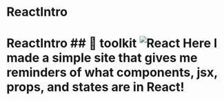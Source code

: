# ReactIntro
 # ReactIntro ## 🧰 toolkit  ![React](https://img.shields.io/badge/React-20232A?style=for-the-badge&logo=react&logoColor=white)   Here I made a simple site that gives me reminders of what components, jsx, props, and states are in React!
